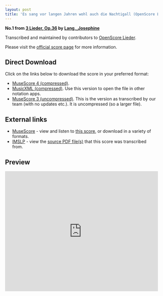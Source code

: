 ```yaml
---
layout: post
title: 'Es sang vor langen Jahren wohl auch die Nachtigall (OpenScore Lieder Corpus)'
---
```


__No.1 from [3 Lieder, Op.36](https://fourscoreandmore.org/openscore/lieder/Lang%2C_Josephine/3_Lieder%2C_Op.36/) by [Lang,_Josephine](https://fourscoreandmore.org/openscore/lieder/Lang%2C_Josephine)__

Transcribed and maintained by contributors to [OpenScore Lieder].

Please visit the [official score page] for more information.

[official score page]: https://musescore.com/openscore-lieder-corpus/scores/6112984
[OpenScore Lieder]: https://musescore.com/openscore-lieder-corpus

## Direct Download

Click on the links below to download the score in your preferred format:
- [MuseScore 4 (compressed)](https://fourscoreandmore.org/openscore/lieder/Lang%2C_Josephine/3_Lieder%2C_Op.36/1_Es_sang_vor_langen_Jahren_wohl_auch_die_Nachtigall.mscz).
- [MusicXML (compressed)](https://fourscoreandmore.org/openscore/lieder/Lang%2C_Josephine/3_Lieder%2C_Op.36/1_Es_sang_vor_langen_Jahren_wohl_auch_die_Nachtigall.mxl). Use this version to open the file in other notation apps.
- [MuseScore 3 (uncompressed)](https://raw.githubusercontent.com/OpenScore/Lieder/refs/heads/main/scores/Lang%2C_Josephine/3_Lieder%2C_Op.36/1_Es_sang_vor_langen_Jahren_wohl_auch_die_Nachtigall/lc6112984.mscx). This is the version as transcribed by our team (with no updates etc.). It is uncompressed (so a larger file).

## External links

- [MuseScore] - view and listen to [this score][MuseScore], or download in a variety of formats.
- [IMSLP] - view the [source PDF file(s)][IMSLP] that this score was transcribed from.

[MuseScore]: https://musescore.com/score/6112984
[IMSLP]: https://imslp.org/wiki/Special:ReverseLookup/617782

## Preview

<iframe width="100%" height="394" src="https://musescore.com/openscore-lieder-corpus/scores/6112984/embed" frameborder="0" allowfullscreen allow="autoplay; fullscreen"></iframe>
